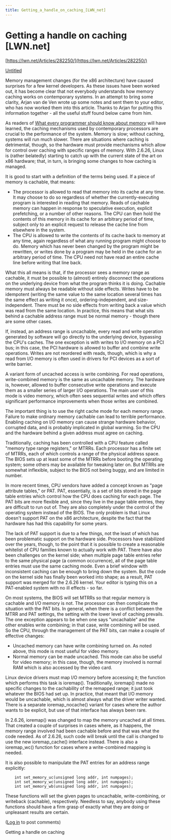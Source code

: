 ```yaml
---
title: Getting_a_handle_on_caching_[LWN_net]
---
```


# Getting a handle on caching [LWN.net]

[https://lwn.net/Articles/282250/](https://lwn.net/Articles/282250/)

[Untitled](Getting%20a%20handle%20on%20caching%20[LWN%20net)

Memory management changes (for the x86 architecture) have caused surprises for a few kernel developers. As these issues have been worked out, it has become clear that not everybody understands how memory caching works on contemporary systems. In an attempt to bring some clarity, Arjan van de Ven wrote up some notes and sent them to your editor, who has now worked them into this article. Thanks to Arjan for putting this information together - all the useful stuff found below came from him.

As readers of [What every programmer should know about memory](http://lwn.net/Articles/250967/) will have learned, the caching mechanisms used by contemporary processors are crucial to the performance of the system. Memory is slow; without caching, systems will run much slower. There are situations where caching is detrimental, though, so the hardware must provide mechanisms which allow for control over caching with specific ranges of memory. With 2.6.26, Linux is (rather belatedly) starting to catch up with the current state of the art on x86 hardware; that, in turn, is bringing some changes to how caching is managed.

It is good to start with a definition of the terms being used. If a piece of memory is cachable, that means:

- The processor is allowed to read that memory into its cache at any time. It may choose to do so regardless of whether the currently-executing program is interested in reading that memory. Reads of cachable memory can happen in response to speculative execution, explicit prefetching, or a number of other reasons. The CPU can then hold the contents of this memory in its cache for an arbitrary period of time, subject only to an explicit request to release the cache line from elsewhere in the system.
- The CPU is allowed to write the contents of its cache back to memory at any time, again regardless of what any running program might choose to do. Memory which has never been changed by the program might be rewritten, or writes done by a program may be held in the cache for an arbitrary period of time. The CPU need not have read an entire cache line before writing that line back.

What this all means is that, if the processor sees a memory range as cachable, it must be possible to (almost) entirely disconnect the operations on the underlying device from what the program thinks it is doing. Cachable memory must always be readable without side effects. Writes have to be idempotent (writing the same value to the same location several times has the same effect as writing it once), ordering-independent, and size-independent. There must be no side effects from writing back a value which was read from the same location. In practice, this means that what sits behind a cachable address range must be normal memory - though there are some other cases.

If, instead, an address range is uncachable, every read and write operation generated by software will go directly to the underlying device, bypassing the CPU's caches. The one exception is with writes to I/O memory on a PCI bus; in this case, the PCI hardware is allowed to buffer and combine write operations. Writes are not reordered with reads, though, which is why a read from I/O memory is often used in drivers for PCI devices as a sort of write barrier.

A variant form of uncached access is write combining. For read operations, write-combined memory is the same as uncachable memory. The hardware is, however, allowed to buffer consecutive write operations and execute them as a smaller series of larger I/O operations. The main user of this mode is video memory, which often sees sequential writes and which offers significant performance improvements when those writes are combined.

The important thing is to use the right cache mode for each memory range. Failure to make ordinary memory cachable can lead to terrible performance. Enabling caching on I/O memory can cause strange hardware behavior, corrupted data, and is probably implicated in global warming. So the CPU and the hardware behind a given address must agree on caching.

Traditionally, caching has been controlled with a CPU feature called "memory type range registers," or MTRRs. Each processor has a finite set of MTRRs, each of which controls a range of the physical address space. The BIOS sets up at least some of the MTRRs before booting the operating system; some others may be available for tweaking later on. But MTRRs are somewhat inflexible, subject to the BIOS not being buggy, and are limited in number.

In more recent times, CPU vendors have added a concept known as "page attribute tables," or PAT. PAT, essentially, is a set of bits stored in the page table entries which control how the CPU does caching for each page. The PAT bits are more flexible and, since they live in the page table entries, they are difficult to run out of. They are also completely under the control of the operating system instead of the BIOS. The only problem is that Linux doesn't support PAT on the x86 architecture, despite the fact that the hardware has had this capability for some years.

The lack of PAT support is due to a few things, not the least of which has been problematic support on the hardware side. Processors have stabilized over the years, though, to the point that it is possible to create a reasonable whitelist of CPU families known to actually work with PAT. There have also been challenges on the kernel side; when multiple page table entries refer to the same physical page (a common occurrence), all of the page table entries must use the same caching mode. Even a brief window with inconsistent caching can be enough to bring down the system. But the code on the kernel side has finally been worked into shape; as a result, PAT support was merged for the 2.6.26 kernel. Your editor is typing this on a PAT-enabled system with no ill effects - so far.

On most systems, the BIOS will set MTRRs so that regular memory is cachable and I/O memory is not. The processor can then complicate the situation with the PAT bits. In general, when there is a conflict between the MTRR and PAT settings, the setting with the lower level of caching prevails. The one exception appears to be when one says "uncachable" and the other enables write combining; in that case, write combining will be used. So the CPU, through the management of the PAT bits, can make a couple of effective changes:

- Uncached memory can have write combining turned on. As noted above, this mode is most useful for video memory.
- Normal memory can be made uncached. This mode can also be useful for video memory; in this case, though, the memory involved is normal RAM which is also accessed by the video card.

Linux device drivers must map I/O memory before accessing it; the function which performs this task is ioremap(). Traditionally, ioremap() made no specific changes to the cachability of the remapped range; it just took whatever the BIOS had set up. In practice, that meant that I/O memory would be uncachable, which is almost always what the driver writer wanted. There is a separate ioremap_nocache() variant for cases where the author wants to be explicit, but use of that interface has always been rare.

In 2.6.26, ioremap() was changed to map the memory uncached at all times. That created a couple of surprises in cases where, as it happens, the memory range involved had been cachable before and that was what the code needed. As of 2.6.26, such code will break until the call is changed to use the new ioremap_cache() interface instead. There is also a ioremap_wc() function for cases where a write-combined mapping is needed.

It is also possible to manipulate the PAT entries for an address range explicitly:

```
    int set_memory_uc(unsigned long addr, int numpages);
    int set_memory_wc(unsigned long addr, int numpages);
    int set_memory_wb(unsigned long addr, int numpages);

```

These functions will set the given pages to uncachable, write-combining, or writeback (cachable), respectively. Needless to say, anybody using these functions should have a firm grasp of exactly what they are doing or unpleasant results are certain.

([Log in](https://lwn.net/Login/?target=/Articles/282250/) to post comments)

Getting a handle on caching